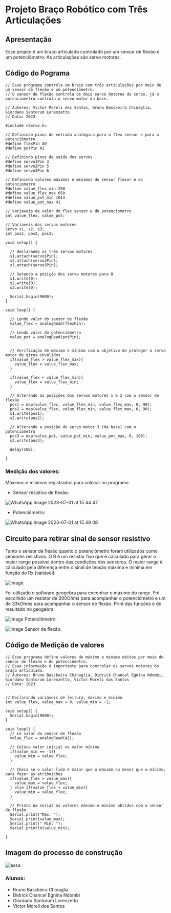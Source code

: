 # Projeto Braço Robótico com Três Articulações

## Apresentação
  Esse projeto é um braço articulado controlado por um sensor de flexão e um potenciômetro. As articulações são servo motores.

## Código do Pograma
```INO
// Esse programa controla um braço com três articulações por meio de um sensor de flexão e um potenciômetro.
// O sensor de flexão controla os dois servo motores do corpo, já o potenciometro controla o servo motor da base.

// Autores: Victor Moreli dos Santos, Bruno Basckeira Chinaglia, Giordano Santorum Lorenzetto
// Data: 2023

#include <Servo.h>

// Definindo pinos de entrada analógica para o flex sensor e para o potenciômetro
#define flexPin A0
#define potPin A1

// Definindo pinos de saída dos servos
#define servo1Pin 3
#define servo2Pin 5
#define servo3Pin 6

// Definindo valores máximos e mínimos do sensor flexor e do potenciometro
#define value_flex_min 250
#define value_flex_max 650
#define value_pot_min 1014
#define value_pot_max 41

// Variaveis de valor do flex sensor e do potenciometro
int value_flex, value_pot;

// Variaveis dos servos motores
Servo s1, s2, s3;
int pos1, pos2, pos3;

void setup() {

  // Declarando os três servos motores
  s1.attach(servo1Pin);
  s2.attach(servo2Pin);
  s3.attach(servo3Pin);

  // Setando a posição dos servo motores para 0
  s1.write(0);
  s2.write(0);
  s3.write(0);

  Serial.begin(9600);
}

void loop() {

  // Lendo valor do sensor de flexão
  value_flex = analogRead(flexPin);

  // Lendo valor do potenciômetro
  value_pot = analogRead(potPin);


  // Verificação de máximo e mínimo com o objetivo de proteger o servo motor de giros inválidos
  if(value_flex > value_flex_max){
    value_flex = value_flex_max;
  }

  if(value_flex < value_flex_min){
    value_flex = value_flex_min;
  }

  // Alterando as posições dos servos motores 1 e 2 com o sensor de flexão
  pos1 = map(value_flex, value_flex_min, value_flex_max, 0, 90);
  pos2 = map(value_flex, value_flex_min, value_flex_max, 0, 90);
  s1.write(pos1);
  s2.write(pos2);

  // Alterando a posição do servo motor 3 (da base) com o potenciômetro
  pos3 = map(value_pot, value_pot_min, value_pot_max, 0, 180);
  s3.write(pos3);
  
  delay(100);

}

```

### Medição dos valores:
  Máximos e mínimos registrados para colocar no programa
  
  * Sensor resistivo de flexão:
  
![WhatsApp Image 2023-07-01 at 15 44 47](https://github.com/brunobchinaglia/Projeto-Eletronica/assets/124844938/076b9289-c320-4b6a-bdae-03a9af4d935c)

  * Potenciômetro:
  
![WhatsApp Image 2023-07-01 at 15 48 08](https://github.com/brunobchinaglia/Projeto-Eletronica/assets/124844938/ce55bca2-a3ec-4cbd-acb3-b71f7f0f17d1)

## Circuito para retirar sinal de sensor resistivo

  Tanto o sensor de flexão quanto o potenciômetro foram utilizados como sensores resistivos. O R é um resistor fixo que é calculado para gerar o maior range possível dentro das condições dos sensores. O maior range é cálculado pela diferença entre o sinal de tensão máxima e mínima em função do Rx (variável):

  ![image](https://github.com/brunobchinaglia/Projeto-Eletronica/assets/89356201/ec7d5fde-eb90-4cfe-a880-2448456db769)

  
  Foi utilizado o software geogebra para encontrar o máximo do range. Foi escolhido um resistor de 200Ohms para acompanhar o potenciômetro e um de 33kOhms para acompanhar o sensor de flexão.
  Print das funções e do resultado no geogebra:

  
  ![image](https://github.com/brunobchinaglia/Projeto-Eletronica/assets/89356201/1b29995c-26df-4c02-8865-0bdf6ab8b2ee)
  Potenciômetro.


  
  ![image](https://github.com/brunobchinaglia/Projeto-Eletronica/assets/89356201/5efbb678-d5c9-4bdb-b29a-842301cc898b)
  Sensor de flexão.

  

## Código de Medição de valores
```INO
// Esse programa define valores de máximo e mínimo obitos por meio do sensor de flexão e do potenciômetro.
// Essa informação é importante para controlar os servos motores do braço articulado.
// Autores: Bruno Basckeira Chinaglia, Didrick Chancel Egnina Ndombi, Giordano Santorum Lorenzetto, Victor Moreli dos Santos
// Data: 2023


// Declarando variáveis de leitura, máximo e mínimo
int value_flex, value_max = 0, value_min = -1;

void setup() {
  Serial.begin(9600);
}

void loop() {
  // Lê valor do sensor de flexão
  value_flex = analogRead(A1);

  // Coloca valor inicial no valor mínimo
  if(value_min == -1){
    value_min = value_flex;
  }

  // Checa se o valor lido é maior que o máximo ou menor que o mínimo, para fazer as atribuições
  if(value_flex > value_max){
    value_max = value_flex;
  } else if(value_flex < value_min){
    value_min = value_flex;
  }

  // Printa na serial os valores máximo e mínimo obtidos com o sensor de flexão
  Serial.print("Max: ");
  Serial.print(value_max);
  Serial.print(" Min: ");
  Serial.println(value_min);

}
```
## Imagem do processo de construção
![essa](https://github.com/brunobchinaglia/Projeto-Eletronica/assets/124844938/72832283-ee4b-4a3f-aa52-edd4d09aecaf)





### Alunos:
* Bruno Basckeira Chinaglia
* Didrick Chancel Egnina Ndombi
* Giordano Santorum Lorenzetto
* Victor Moreli dos Santos
